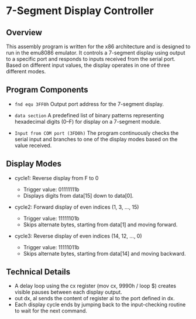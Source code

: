 # 7-Segment Display Controller 

## Overview
This assembly program is written for the x86 architecture and is designed to run in the emu8086 emulator. 
It controls a 7-segment display using output to a specific port and responds to inputs received from the serial port. 
Based on different input values, the display operates in one of three different modes.

## Program Components
- `fnd equ 3FF0h`
Output port address for the 7-segment display.

- `data section`
A predefined list of binary patterns representing hexadecimal digits (0–F) for display on a 7-segment module.

- `Input from COM port (3FD0h)`
The program continuously checks the serial input and branches to one of the display modes based on the value received.

## Display Modes
- cycle1: Reverse display from F to 0
  - Trigger value: 01111111b
  - Displays digits from data[15] down to data[0].

- cycle2: Forward display of even indices (1, 3, ..., 15)
  - Trigger value: 11111101b
  - Skips alternate bytes, starting from data[1] and moving forward.

- cycle3: Reverse display of even indices (14, 12, ..., 0)
  - Trigger value: 11111011b
  - Skips alternate bytes, starting from data[14] and moving backward.
 
## Technical Details
- A delay loop using the cx register (mov cx, 9990h / loop $) creates visible pauses between each display output.
- out dx, al sends the content of register al to the port defined in dx.
- Each display cycle ends by jumping back to the input-checking routine to wait for the next command.
